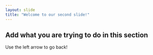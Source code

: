 ```yaml
---
layout: slide
title: "Welcome to our second slide!"
---
```

## Add what you are trying to do in this section
Use the left arrow to go back!
